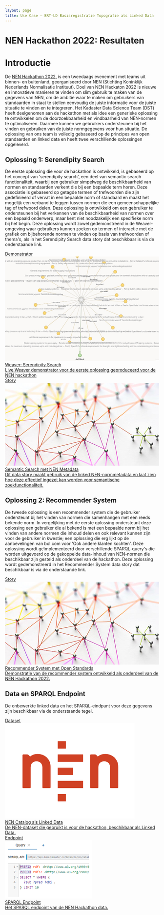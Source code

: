 ```yaml
---
layout: page
title: Use Case ― BRT-LD Basisregistratie Topografie als Linked Data
---
```


# NEN Hackathon 2022: Resultaten

# Introductie
De <a href='https://www.nen.nl/hackathon'>NEN Hackathon 2022</a>, is een tweedaags evenement met teams uit binnen- en buitenland, georganiseerd door NEN (Stichting Koninklijk Nederlands Normalisatie Instituut). Doel van NEN Hackaton 2022 is nieuwe en innovatieve manieren te vinden om slim gebruik te maken van de gegevens van NEN, om de ambitie waar te maken om gebruikers van standaarden in staat te stellen eenvoudig de juiste informatie voor de juiste situatie te vinden en te integreren. Het Kadaster Data Science Team (DST) heeft deelgenomen aan de hackathon met als idee een generieke oplossing te ontwikkelen om de doorzoekbaarheid en vindbaarheid van NEN-normen te optimaliseren. Daarmee kunnen we gebruikers ondersteunen bij het vinden en gebruiken van de juiste normgegevens voor hun situatie. De oplossing van ons team is volledig gebaseerd op de principes van open standaarden en linked data en heeft twee verschillende oplossingen opgeleverd.

## Oplossing 1: Serendipity Search

De eerste oplossing die voor de hackathon is ontwikkeld, is gebaseerd op het concept van 'serendipity search', een deel van semantic search functionaliteit, waarbij een gebruiker simpelweg de beschikbaarheid van normen en standaarden verkent die bij een bepaalde term horen. Deze associatie is gebaseerd op getagde termen of trefwoorden die zijn gedefinieerd of vervat in een bepaalde norm of standaard en maakt het mogelijk een verband te leggen tussen normen die een gemeenschappelijke tag of trefwoord delen. Deze oplossing is ontwikkeld om een gebruiker te ondersteunen bij het verkennen van de beschikbaarheid van normen over een bepaald onderwerp, maar kent niet noodzakelijk een specifieke norm bij het begin. Deze oplossing wordt zowel gedemonstreerd in de Weaver-omgeving waar gebruikers kunnen zoeken op termen of interactie met de grafiek om bijbehorende normen te vinden op basis van trefwoorden of thema's, als in het Serendipity Search data story dat beschikbaar is via de onderstaande link.

<div class="cards-wrapper">
  <a href="https://kadaster.wvr.io/nen-hackathon-22?branch=main&tab=home">
    <div class="card">
      <div class="card-type">Demonstrator</div>
      <img class="card-image" src="/assets/images/nen-serendipity.jpg" alt="NEN Serendipity Search">
      <div class="card-title">Weaver: Serendipity Search</div>
      <div class="card-description">Live Weaver demonstrator voor de eerste oplossing geproduceerd voor de NEN hackathon</div>
    </div>
  </a>
    <a href="https://data.labs.kadaster.nl/nen-hackathon/-/stories/semantic-search">
    <div class="card">
      <div class="card-type">Story</div>
      <img class="card-image" src="/assets/images/network.jpg" alt="Network">
      <div class="card-title">Semantic Search met NEN Metadata</div>
      <div class="card-description">Dit data story maakt gebruik van de linked NEN-normmetadata en laat zien hoe deze effectief ingezet kan worden voor semantische zoekfunctionaliteit.</div>
    </div>
  </a>
</div>

## Oplossing 2: Recommender System

De tweede oplossing is een recommender system die de gebruiker ondersteunt bij het vinden van normen die samenhangen met een reeds bekende norm. In vergelijking met de eerste oplossing ondersteunt deze oplossing een gebruiker die al bekend is met een bepaalde norm bij het vinden van andere normen die inhoud delen en ook relevant kunnen zijn voor de gebruiker in kwestie; een oplossing die erg lijkt op de aanbevelingen van bol.com voor 'Ook andere klanten kochten'. Deze oplossing wordt geïmplementeerd door verschillende SPARQL-query's die worden uitgevoerd op de gekoppelde data-inhoud van NEN-normen die beschikbaar zijn gesteld als onderdeel van de hackathon. Deze oplossing wordt gedemonstreerd in het Recommender System data story dat beschikbaar is via de onderstaande link. 

<div class="cards-wrapper">
  <a href="https://data.labs.kadaster.nl/nen-hackathon/-/stories/recommendations">
    <div class="card">
      <div class="card-type">Story</div>
      <img class="card-image" src="/assets/images/network.jpg" alt="NEN Serendipity Search">
      <div class="card-title">Recommender System met Open Standards</div>
      <div class="card-description">Demonstratie van de recommender system ontwikkeld als onderdeel van de NEN Hackathon 2022.</div>
    </div>
    </a>
</div>

## Data en SPARQL Endpoint

De onbewerkte linked data en het SPARQL-eindpunt voor deze gegevens zijn beschikbaar via de onderstaande tegel.

<div class="cards-wrapper">
  <a href="https://data.labs.kadaster.nl/nen-hackathon/catalog">
    <div class="card">
      <div class="card-type">Dataset</div>
      <img class="card-image" src="/assets/images/nen-logo.webp" alt="NEN logo">
      <div class="card-title">NEN Catalog als Linked Data</div>
      <div class="card-description">De NEN-dataset die gebruikt is voor de hackathon, beschikbaar als Linked Data.</div>
    </div>
  </a>
  <a href="https://data.labs.kadaster.nl/nen-hackathon/catalog/sparql/default">
    <div class="card">
      <div class="card-type">Endpoint</div>
      <img class="card-image" src="/assets/images/sparql-nen.png" alt="SPARQL Endpoint">
      <div class="card-title">SPARQL Endpoint</div>
      <div class="card-description">Het SPARQL endpoint van de NEN Hackathon data.</div>
    </div>
  </a>
</div>
